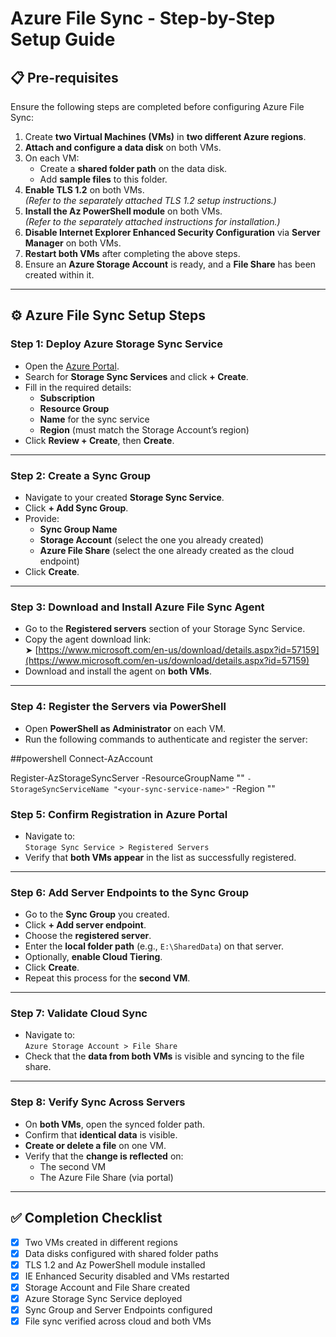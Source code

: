 # Azure File Sync - Step-by-Step Setup Guide

## 📋 Pre-requisites

Ensure the following steps are completed before configuring Azure File Sync:

1. Create **two Virtual Machines (VMs)** in **two different Azure regions**.
2. **Attach and configure a data disk** on both VMs.
3. On each VM:
   - Create a **shared folder path** on the data disk.
   - Add **sample files** to this folder.
4. **Enable TLS 1.2** on both VMs.  
   *(Refer to the separately attached TLS 1.2 setup instructions.)*
5. **Install the Az PowerShell module** on both VMs.  
   *(Refer to the separately attached instructions for installation.)*
6. **Disable Internet Explorer Enhanced Security Configuration** via **Server Manager** on both VMs.
7. **Restart both VMs** after completing the above steps.
8. Ensure an **Azure Storage Account** is ready, and a **File Share** has been created within it.

---

## ⚙️ Azure File Sync Setup Steps

### Step 1: Deploy Azure Storage Sync Service
- Open the [Azure Portal](https://portal.azure.com).
- Search for **Storage Sync Services** and click **+ Create**.
- Fill in the required details:
  - **Subscription**
  - **Resource Group**
  - **Name** for the sync service
  - **Region** (must match the Storage Account’s region)
- Click **Review + Create**, then **Create**.

---

### Step 2: Create a Sync Group
- Navigate to your created **Storage Sync Service**.
- Click **+ Add Sync Group**.
- Provide:
  - **Sync Group Name**
  - **Storage Account** (select the one you already created)
  - **Azure File Share** (select the one already created as the cloud endpoint)
- Click **Create**.

---

### Step 3: Download and Install Azure File Sync Agent
- Go to the **Registered servers** section of your Storage Sync Service.
- Copy the agent download link:  
  ➤ [https://www.microsoft.com/en-us/download/details.aspx?id=57159](https://www.microsoft.com/en-us/download/details.aspx?id=57159)
- Download and install the agent on **both VMs**.

---

### Step 4: Register the Servers via PowerShell
- Open **PowerShell as Administrator** on each VM.
- Run the following commands to authenticate and register the server:

##powershell
Connect-AzAccount

Register-AzStorageSyncServer -ResourceGroupName "<your-resource-group>" `
  -StorageSyncServiceName "<your-sync-service-name>" `
  -Region "<vm-region>"

### Step 5: Confirm Registration in Azure Portal

- Navigate to:  
  `Storage Sync Service > Registered Servers`
- Verify that **both VMs appear** in the list as successfully registered.

---

### Step 6: Add Server Endpoints to the Sync Group

- Go to the **Sync Group** you created.
- Click **+ Add server endpoint**.
- Choose the **registered server**.
- Enter the **local folder path** (e.g., `E:\SharedData`) on that server.
- Optionally, **enable Cloud Tiering**.
- Click **Create**.
- Repeat this process for the **second VM**.

---

### Step 7: Validate Cloud Sync

- Navigate to:  
  `Azure Storage Account > File Share`
- Check that the **data from both VMs** is visible and syncing to the file share.

---

### Step 8: Verify Sync Across Servers

- On **both VMs**, open the synced folder path.
- Confirm that **identical data** is visible.
- **Create or delete a file** on one VM.
- Verify that the **change is reflected** on:
  - The second VM
  - The Azure File Share (via portal)

---

## ✅ Completion Checklist

- [x] Two VMs created in different regions  
- [x] Data disks configured with shared folder paths  
- [x] TLS 1.2 and Az PowerShell module installed  
- [x] IE Enhanced Security disabled and VMs restarted  
- [x] Storage Account and File Share created  
- [x] Azure Storage Sync Service deployed  
- [x] Sync Group and Server Endpoints configured  
- [x] File sync verified across cloud and both VMs  
